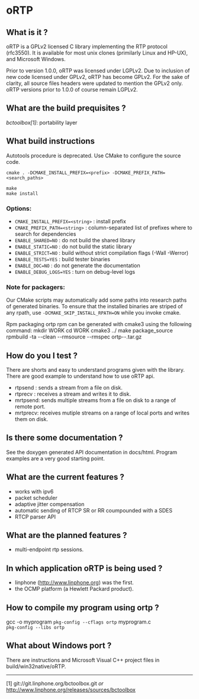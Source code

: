 oRTP
====

What is it ?
------------

oRTP is a GPLv2 licensed C library implementing the RTP protocol (rfc3550). It is available
for most unix clones (primilarly Linux and HP-UX), and Microsoft Windows.

Prior to version 1.0.0, oRTP was licensed under LGPLv2. Due to inclusion of new code licensed under GPLv2, oRTP has become GPLv2.
For the sake of clarity, all source files headers were updated to mention the GPLv2 only.
oRTP versions prior to 1.0.0 of course remain LGPLv2.


What are the build prequisites ?
--------------------------------

*bctoolbox[1]*: portability layer


What build instructions
-----------------------

Autotools procedure is deprecated. Use CMake to configure the source code.

	cmake . -DCMAKE_INSTALL_PREFIX=<prefix> -DCMAKE_PREFIX_PATH=<search_paths>
	
	make
	make install

### Options:

- `CMAKE_INSTALL_PREFIX=<string>` : install prefix
- `CMAKE_PREFIX_PATH=<string>`    : column-separated list of prefixes where to search for dependencies
- `ENABLE_SHARED=NO`              : do not build the shared library
- `ENABLE_STATIC=NO`              : do not build the static library
- `ENABLE_STRICT=NO`              : build without strict compilation flags (-Wall -Werror)
- `ENABLE_TESTS=YES`              : build tester binaries
- `ENABLE_DOC=NO`                 : do not generate the documentation
- `ENABLE_DEBUG_LOGS=YES`         : turn on debug-level logs


### Note for packagers:

Our CMake scripts may automatically add some paths into research paths of generated binaries.
To ensure that the installed binaries are striped of any rpath, use `-DCMAKE_SKIP_INSTALL_RPATH=ON`
while you invoke cmake.

Rpm packaging
ortp rpm can be generated with cmake3 using the following command:
mkdir WORK
cd WORK
cmake3 ../
make package_source
rpmbuild -ta --clean --rmsource --rmspec ortp-<version>-<release>.tar.gz


How do you I test ?
-------------------

There are shorts and easy to understand programs given with the library. There are good example
to understand how to use oRTP api.

- rtpsend : sends a stream from a file on disk.
- rtprecv : receives a stream and writes it to disk.
- mrtpsend: sends multiple streams from a file on disk to a range of remote port.
- mrtprecv:	receives mutiple streams on a range of local ports and writes them on disk.


Is there some documentation ?
-----------------------------

See the doxygen generated API documentation in docs/html. Program examples are a very good
starting point.


What are the current features ?
-------------------------------

- works with ipv6
- packet scheduler
- adaptive jitter compensation
- automatic sending of RTCP SR or RR coumpounded with a SDES
- RTCP parser API


What are the planned features ?
-------------------------------

- multi-endpoint rtp sessions.


In which application oRTP is being used ?
-----------------------------------------

- linphone (http://www.linphone.org) was the first.
- the OCMP platform (a Hewlett Packard product).


How to compile my program using ortp ?
--------------------------------------
gcc -o myprogram  `pkg-config --cflags ortp` myprogram.c  \
			`pkg-config --libs ortp`


What about Windows port ?
-------------------------
There are instructions and Microsoft Visual C++ project files in build/win32native/oRTP.


----------------------------------------


[1] git://git.linphone.org/bctoolbox.git *or* <http://www.linphone.org/releases/sources/bctoolbox>
